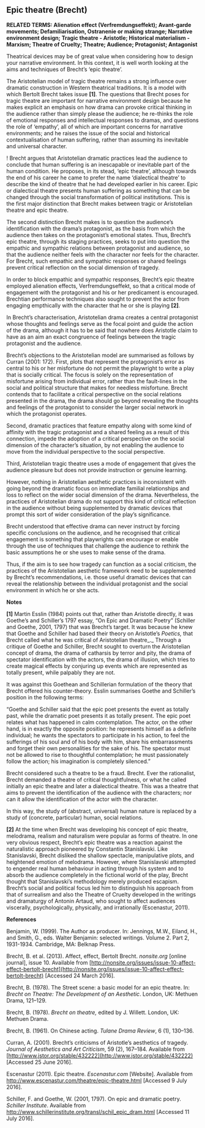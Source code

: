## Epic theatre (Brecht)

**RELATED TERMS: Alienation effect (Verfremdungseffekt); Avant-garde movements; Defamiliarisation, Ostranenie or making strange; Narrative environment design; Tragic theatre - Aristotle; Historical materialism - Marxism; Theatre of Cruelty; Theatre; Audience; Protagonist; Antagonist**

Theatrical devices may be of great value when considering how to design your narrative environment. In this context, it is well worth looking at the aims and techniques of Brecht’s ‘epic theatre’.

The Aristotelian model of tragic theatre remains a strong influence over dramatic construction in Western theatrical traditions. It is a model with which Bertolt Brecht takes issue **[1]**. The questions that Brecht poses for tragic theatre are important for narrative environment design because he makes explicit an emphasis on how drama can provoke critical thinking in the audience rather than simply please the audience; he re-thinks the role of emotional responses and intellectual responses to dramas, and questions the role of ‘empathy’, all of which are important concerns for narrative environments; and he raises the issue of the social and historical contextualisation of human suffering, rather than assuming its inevitable and universal character.

!
Brecht argues that Aristotelian dramatic practices lead the audience to conclude that human suffering is an inescapable or inevitable part of the human condition. He proposes, in its stead, ‘epic theatre’, although towards the end of his career he came to prefer the name ‘dialectical theatre’ to describe the kind of theatre that he had developed earlier in his career. Epic or dialectical theatre presents human suffering as something that can be changed through the social transformation of political institutions. This is the first major distinction that Brecht makes between tragic or Aristotelian theatre and epic theatre.

The second distinction Brecht makes is to question the audience’s identification with the drama’s protagonist, as the basis from which the audience then takes on the protagonist’s emotional states. Thus, Brecht’s epic theatre, through its staging practices, seeks to put into question the empathic and sympathic relations between protagonist and audience, so that the audience neither feels with the character nor feels for the character. For Brecht, such empathic and sympathic responses or shared feelings prevent critical reflection on the social dimension of tragedy.

In order to block empathic and sympathic responses, Brecht’s epic theatre employed alienation effects, Verfremdungseffekt, so that a critical mode of engagement with the protagonist and his or her predicament is encouraged. Brechtian performance techniques also sought to prevent the actor from engaging empthically with the character that he or she is playing **[2]**.

In Brecht’s characterisation, Aristotelian drama creates a central protagonist whose thoughts and feelings serve as the focal point and guide the action of the drama, although it has to be said that nowhere does Aristotle claim to have as an aim an exact congruence of feelings between the tragic protagonist and the audience.

Brecht’s objections to the Aristotelian model are summarised as follows by Curran (2001: 172). First, plots that represent the protagonist’s error as central to his or her misfortune do not permit the playwright to write a play that is socially critical. The focus is solely on the representation of misfortune arising from individual error, rather than the fault-lines in the social and political structure that makes for needless misfortune. Brecht contends that to facilitate a critical perspective on the social relations presented in the drama, the drama should go beyond revealing the thoughts and feelings of the protagonist to consider the larger social network in which the protagonist operates.

Second, dramatic practices that feature empathy along with some kind of affinity with the tragic protagonist and a shared feeling as a result of this connection, impede the adoption of a critical perspective on the social dimension of the character’s situation, by not enabling the audience to move from the individual perspective to the social perspective.

Third, Aristotelian tragic theatre uses a mode of engagement that gives the audience pleasure but does not provide instruction or genuine learning.

However, nothing in Aristotelian aesthetic practices is inconsistent with going beyond the dramatic focus on immediate familial relationships and loss to reflect on the wider social dimension of the drama. Nevertheless, the practices of Aristotelian drama do not support this kind of critical reflection in the audience without being supplemented by dramatic devices that prompt this sort of wider consideration of the play’s significance.

Brecht understood that effective drama can never instruct by forcing specific conclusions on the audience, and he recognised that critical engagement is something that playwrights can encourage or enable through the use of techniques that challenge the audience to rethink the basic assumptions he or she uses to make sense of the drama.

Thus, if the aim is to see how tragedy can function as a social criticism, the practices of the Aristotelian aesthetic framework need to be supplemented by Brecht’s recommendations, i.e. those useful dramatic devices that can reveal the relationship between the individual protagonist and the social environment in which he or she acts.

**Notes**

**[1]** Martin Esslin (1984) points out that, rather than Aristotle directly, it was Goethe’s and Schiller’s 1797 essay, “On Epic and Dramatic Poetry” (Schiller and Goethe, 2001, 1797) that was Brecht’s target. It was because he knew that Goethe and Schiller had based their theory on Aristotle’s _Poetics,_ that Brecht called what he was critical of Aristotelian theatre_._ Through a critique of Goethe and Schiller, Brecht sought to overturn the Aristotelian concept of drama, the drama of catharsis by terror and pity, the drama of spectator identification with the actors, the drama of illusion, which tries to create magical effects by conjuring up events which are represented as totally present, while palpably they are not.

It was against this Goethean and Schillerian formulation of the theory that Brecht offered his counter-theory. Esslin summarises Goethe and Schiller’s position in the following terms:

“Goethe and Schiller said that the epic poet presents the event as totally past, while the dramatic poet presents it as totally present. The epic poet relates what has happened in calm contemplation. The actor, on the other hand, is in exactly the opposite position: he represents himself as a definite individual; he wants the spectators to participate in his action, to feel the sufferings of his soul and of his body with him, share his embarrassments and forget their own personalities for the sake of his. The spectator must not be allowed to rise to thoughtful contemplation; he must passionately follow the action; his imagination is completely silenced.”

Brecht considered such a theatre to be a fraud. Brecht. Ever the rationalist, Brecht demanded a theatre of critical thoughtfulness, or what he called initially an epic theatre and later a dialectical theatre. This was a theatre that aims to prevent the identification of the audience with the characters; nor can it allow the identification of the actor with the character.

In this way, the study of (abstract, universal) human nature is replaced by a study of (concrete, particular) human, social relations.

**[2]** At the time when Brecht was developing his concept of epic theatre, melodrama, realism and naturalism were popular as forms of theatre. In one very obvious respect, Brecht’s epic theatre was a reaction against the naturalistic approach pioneered by Constantin Stanislavski. Like Stanislavski, Brecht disliked the shallow spectacle, manipulative plots, and heightened emotion of melodrama. However, where Stanislavski attempted to engender real human behaviour in acting through his system and to absorb the audience completely in the fictional world of the play, Brecht thought that Stanislavski’s methodology merely produced escapism. Brecht’s social and political focus led him to distinguish his approach from that of surrealism and also the Theatre of Cruelty developed in the writings and dramaturgy of Antonin Artaud, who sought to affect audiences viscerally, psychologically, physically, and irrationally (Escenastur, 2011).

**References**

Benjamin, W. (1999). The Author as producer. In: Jennings, M.W., Eiland, H., and Smith, G., eds. Walter Benjamin: selected writings. Volume 2\. Part 2, 1931-1934\. Cambridge, MA: Belknap Press.

Brecht, B. et al. (2013). Affect, effect, Bertolt Brecht. _nonsite.org_ [online journal], issue 10\. Available from [http://nonsite.org/issues/issue-10-affect-effect-bertolt-brecht](http://nonsite.org/issues/issue-10-affect-effect-bertolt-brecht) [Accessed 24 March 2016].

Brecht, B. (1978). The Street scene: a basic model for an epic theatre. In: _Brecht on Theatre: The Development of an Aesthetic_. London, UK: Methuen Drama, 121–129.

Brecht, B. (1978). _Brecht on theatre,_ edited by J. Willett. London, UK: Methuen Drama.

Brecht, B. (1961). On Chinese acting. _Tulane Drama Review_, 6 (1), 130–136.

Curran, A. (2001). Brecht’s criticisms of Aristotle’s aesthetics of tragedy. _Journal of Aesthetics and Art Criticism_, 59 (2), 167–184\. Available from [http://www.jstor.org/stable/432222](http://www.jstor.org/stable/432222) [Accessed 25 June 2016].

Escenastur (2011). Epic theatre. _Escenastur.com_ [Website]. Available from http://www.escenastur.com/theatre/epic-theatre.html [Accessed 9 July 2016].

Schiller, F. and Goethe, W. (2001, 1797). On epic and dramatic poetry. _Schiller Institute_. Available from http://www.schillerinstitute.org/transl/schil_epic_dram.html [Accessed 11 July 2016].

